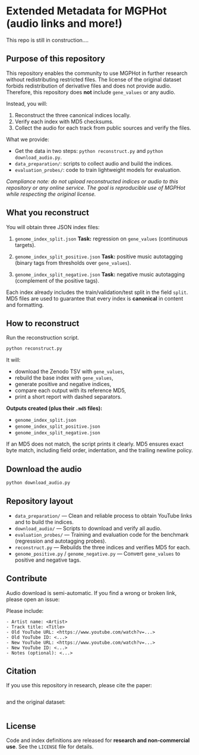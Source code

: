 # Extended Metadata for MGPHot (audio links and more!)

This repo is still in construction....

## Purpose of this repository

This repository enables the community to use MGPHot in further research without redistributing restricted files.
The license of the original dataset forbids redistribution of derivative files and does not provide audio.
Therefore, this repository does **not** include `gene_values` or any audio.

Instead, you will:

1. Reconstruct the three canonical indices locally.
2. Verify each index with MD5 checksums.
3. Collect the audio for each track from public sources and verify the files.

What we provide:

* Get the data in two steps: `python reconstruct.py` and `python download_audio.py`.
* `data_preparation/`: scripts to collect audio and build the indices.
* `evaluation_probes/`: code to train lightweight models for evaluation.

_Compliance note: do not upload reconstructed indices or audio to this repository or any online service. The goal is reproducible use of MGPHot while respecting the original license._


## What you reconstruct
You will obtain three JSON index files:

1. `genome_index_split.json`
   **Task:** regression on `gene_values` (continuous targets).

2. `genome_index_split_positive.json`
   **Task:** positive music autotagging (binary tags from thresholds over `gene_values`).

3. `genome_index_split_negative.json`
   **Task:** negative music autotagging (complement of the positive tags).

Each index already includes the train/validation/test split in the field `split`.
MD5 files are used to guarantee that every index is **canonical** in content and formatting.

## How to reconstruct
Run the reconstruction script. 

```bash
python reconstruct.py
```

It will:
- download the Zenodo TSV with `gene_values`,
- rebuild the base index with `gene_values`,
- generate positive and negative indices,
- compare each output with its reference MD5,
- print a short report with dashed separators.



**Outputs created (plus their `.md5` files):**
- `genome_index_split.json`
- `genome_index_split_positive.json`
- `genome_index_split_negative.json`

If an MD5 does not match, the script prints it clearly.
MD5 ensures exact byte match, including field order, indentation, and the trailing newline policy.

## Download the audio

```bash
python download_audio.py
```

## Repository layout
- `data_preparation/` — Clean and reliable process to obtain YouTube links and to build the indices.
- `download_audio/` — Scripts to download and verify all audio.
- `evaluation_probes/` — Training and evaluation code for the benchmark (regression and autotagging probes).
- `reconstruct.py` — Rebuilds the three indices and verifies MD5 for each.
- `genome_positive.py` / `genome_negative.py` — Convert `gene_values` to positive and negative tags.

## Contribute

Audio download is semi-automatic. If you find a wrong or broken link, please open an issue:

Please include:
```
- Artist name: <Artist>
- Track title: <Title>
- Old YouTube URL: <https://www.youtube.com/watch?v=...>
- Old YouTube ID: <...>
- New YouTube URL: <https://www.youtube.com/watch?v=...>
- New YouTube ID: <...>
- Notes (optional): <...>
```

## Citation

If you use this repository in research, please cite the paper:

```bibtex

```

and the original dataset:

```bibtex

```

## License
Code and index definitions are released for **research and non‑commercial use**. See the `LICENSE` file for details.

